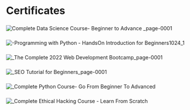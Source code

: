 # Certificates
###
![Complete Data Science Course- Beginner to Advance _page-0001](https://github.com/Triffycodes/Certificates/assets/45749291/68afd319-6927-4ac4-8e5e-93194b9859c9)
###
![-Programming with Python - HandsOn Introduction for Beginners1024_1](https://github.com/Triffycodes/Certificates/assets/45749291/1e420b16-f9c8-42b5-975f-70d8cf320aaa)
###
![_The Complete 2022 Web Development Bootcamp_page-0001](https://github.com/Triffycodes/Certificates/assets/45749291/f3ba816f-08cc-4fc4-b455-a3c6a48914ef)
###
![_SEO Tutorial for Beginners_page-0001](https://github.com/Triffycodes/Certificates/assets/45749291/74bceb77-3627-410b-9e3c-578160610df0)
###
![_Complete Python Course- Go From Beginner To Advanced](https://github.com/Triffycodes/Certificates/assets/45749291/1b1d16b0-2584-4ec2-9f93-29b1be57f933)
###
![_Complete Ethical Hacking Course - Learn From Scratch](https://github.com/Triffycodes/Certificates/assets/45749291/8c68afd9-6e4b-4b37-af83-685773d22d65)
